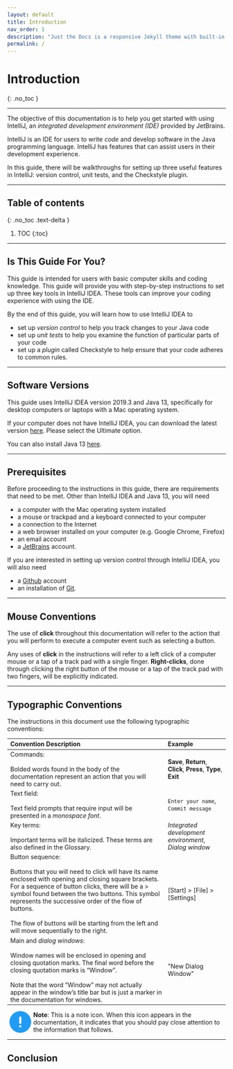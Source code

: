 ```yaml
---
layout: default
title: Introduction
nav_order: 1
description: "Just the Docs is a responsive Jekyll theme with built-in search that is easily customizable and hosted on GitHub Pages."
permalink: /
---
```


# Introduction
{: .no_toc }

---

The objective of this documentation is to help you get started with using IntelliJ, an *integrated development environment (IDE)* provided by JetBrains.  

IntelliJ is an IDE for users to write *code* and develop software in the Java programming language. IntelliJ has features that can assist users in their development experience.  

In this guide, there will be walkthroughs for setting up three useful features in IntelliJ: version control, unit tests, and the Checkstyle plugin. 

---

## Table of contents
{: .no_toc .text-delta }

1. TOC
{:toc}

---

## Is This Guide For You?
This guide is intended for users with basic computer skills and coding knowledge. This guide will provide you with step-by-step instructions to set up three key tools in IntelliJ IDEA. These tools can improve your coding experience with using the IDE.

By the end of this guide, you will learn how to use IntelliJ IDEA to
- set up *version control* to help you track changes to your Java code
- set up *unit tests* to help you examine the function of particular parts of your code 
- set up a *plugin* called Checkstyle to help ensure that your code adheres to common rules.

---

## Software Versions
This guide uses IntelliJ IDEA version 2019.3 and Java 13, specifically for desktop computers or laptops with a Mac operating system.  

If your computer does not have IntelliJ IDEA, you can download the latest version [here](https://www.jetbrains.com/idea/download/). Please select the Ultimate option.  

You can also install Java 13 [here](https://www.oracle.com/java/technologies/javase-jdk13-downloads.html).

---

## Prerequisites
Before proceeding to the instructions in this guide, there are requirements that need to be met. Other than IntelliJ IDEA and Java 13, you will need
-	a computer with the Mac operating system installed
-	a mouse or trackpad and a keyboard connected to your computer
-	a connection to the Internet
-	a web browser installed on your computer (e.g. Google Chrome, Firefox)
-	an email account
- a [JetBrains](https://account.jetbrains.com/login) account.

If you are interested in setting up version control through IntelliJ IDEA, you will also need
- a [Github](https://github.com/) account
- an installation of [Git](https://git-scm.com/downloads).

---

## Mouse Conventions
The use of **click** throughout this documentation will refer to the action that you will perform to execute a computer event such as selecting a button.

Any uses of **click** in the instructions will refer to a left click of a computer mouse or a tap of a track pad with a single finger. **Right-clicks**, done through clicking the right button of the mouse or a tap of the track pad with two fingers, will be explicitly indicated. 

---

## Typographic Conventions
The instructions in this document use the following typographic conventions:<br>

| Convention Description  | Example |
| :------------- | :------------- |
| Commands:<br><br>Bolded words found in the body of the documentation represent an action that you will need to carry out.  | **Save**, **Return**, **Click**, **Press**, **Type**, **Exit**  |
| Text field:<br><br>Text field prompts that require input will be presented in a *monospace font*. | `Enter your name`, `Commit message`  |
| Key terms:<br><br>Important terms will be italicized. These terms are also defined in the Glossary. | *Integrated development environment*, *Dialog window* |
| Button sequence:<br><br>Buttons that you will need to click will have its name enclosed with opening and closing square brackets. For a sequence of button clicks, there will be a > symbol found between the two buttons. This symbol represents the successive order of the flow of buttons.<br><br>The flow of buttons will be starting from the left and will move sequentially to the right. | \[Start\] > \[File\] > \[Settings\]  | 
| Main and *dialog windows*:<br><br>Window names will be enclosed in opening and closing quotation marks. The final word before the closing quotation marks is “Window”.<br><br>Note that the word “Window” may not actually appear in the window’s title bar but is just a marker in the documentation for windows. | "New Dialog Window" |

<img src="assets/images/exclamation-icon.png" alt= "Note of exclamation icon" width="50" style="float:left; margin: 0px 5px;"/>

**Note**: This is a note icon. When this icon appears in the documentation, it indicates that you should pay close attention to the information that follows.

---

## Conclusion
